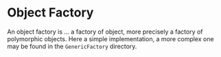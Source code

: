 # Object Factory #

An object factory is ... a factory of object, more precisely a factory
of polymorphic objects. Here a simple implementation, a more complex
one may be found in the ``GenericFactory`` directory.
